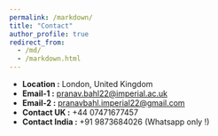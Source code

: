```yaml
---
permalink: /markdown/
title: "Contact"
author_profile: true
redirect_from: 
  - /md/
  - /markdown.html
---
```


* **Location :** London, United Kingdom
* **Email-1 :** pranav.bahl22@imperial.ac.uk
* **Email-2 :** pranavbahl.imperial22@gmail.com
* **Contact UK :** +44 07471677457
* **Contact India :** +91 9873684026 (Whatsapp only !)
